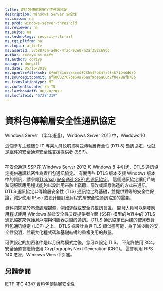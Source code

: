 ```yaml
---
title: 資料包傳輸層安全性通訊協定
description: Windows Server 安全性
ms.custom: na
ms.prod: windows-server-threshold
ms.reviewer: na
ms.suite: na
ms.technology: security-tls-ssl
ms.tgt_pltfrm: na
ms.topic: article
ms.assetid: 57b8873a-ad9c-4f2c-93e0-a2af352c6965
author: coreyp-at-msft
ms.author: coreyp
manager: dongill
ms.date: 05/16/2018
ms.openlocfilehash: 6f8d7d10ccaace0f75bb470647e3f4571940d9c0
ms.sourcegitcommit: afb0602767de64a76aaf9ce6a60d2f0e78efb78b
ms.translationtype: MT
ms.contentlocale: zh-TW
ms.lasthandoff: 06/20/2019
ms.locfileid: "67284319"
---
```

# <a name="datagram-transport-layer-security-protocol"></a>資料包傳輸層安全性通訊協定

Windows Server （半年通道），Windows Server 2016 中，Windows 10

這個參考主題適合 IT 專業人員說明資料包傳輸層安全性 (DTLS) 通訊協定，也就是組件的安全通道安全性支援提供者 (SSP)。

## <a name="BKMK_DTLS"></a>
在安全通道 SSP 在 Windows Server 2012 和 Windows 8 中引進，DTLS 通訊協定提供通訊私密性為資料包通訊協定。 有關哪些 DTLS 版本支援 Windows 版本中的資訊，請參閱[TLS/ssl (安全通道 SSP) 的通訊協定](https://msdn.microsoft.com/library/windows/desktop/mt808159(v=vs.85).aspx)。 這個通訊協定讓用戶端和伺服器應用程式能夠以設計用來防止竊聽、竄改或訊息偽造的方式來通訊。 DTLS 通訊協定以傳輸層安全性 (TLS) 通訊協定為基礎，並提供對等的安全性保證，減少使用 IPsec 或設計自訂應用程式層安全性通訊協定的需要。

資料包常見於串流處理媒體，例如遊戲或安全的視訊會議。 開發人員可以開發應用程式使用 Windows 驗證安全性支援提供者介面 (SSPI) 模型的內容中的 DTLS 通訊協定來保護用戶端與伺服器之間的通訊。 DTLS 通訊協定已內建的使用者資料包通訊協定 (UDP) 之上。 DTLS 被設計為與 TLS 類似盡可能，為了減少新的安全性發明，並最大化程式碼和基礎結構的重複使用的數量。

可供設定的加密套件是以月份為模式之後，您可以設定 TLS。 不允許使用 RC4。 安全通道會繼續使用 Cryptography Next Generation (CNG)。 這會利用 FIPS 140 憑證，Windows Vista 中引進。

## <a name="see-also"></a>另請參閱

[IETF RFC 4347 資料包傳輸層安全性](http://tools.ietf.org/html/rfc4347)


